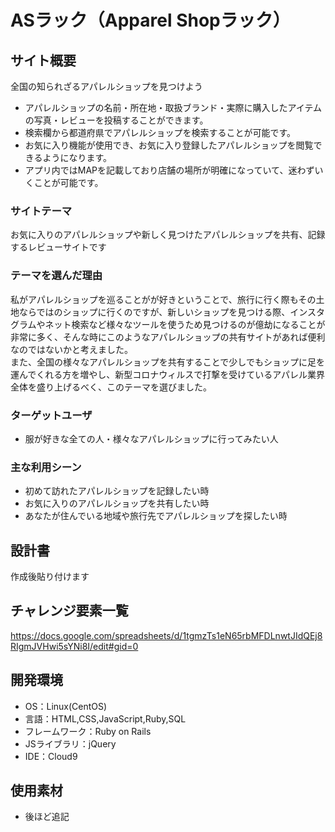 # ASラック（Apparel Shopラック）

## サイト概要
全国の知られざるアパレルショップを見つけよう
- アパレルショップの名前・所在地・取扱ブランド・実際に購入したアイテムの写真・レビューを投稿することができます。
- 検索欄から都道府県でアパレルショップを検索することが可能です。
- お気に入り機能が使用でき、お気に入り登録したアパレルショップを閲覧できるようになります。
- アプリ内ではMAPを記載しており店舗の場所が明確になっていて、迷わずいくことが可能です。

### サイトテーマ
お気に入りのアパレルショップや新しく見つけたアパレルショップを共有、記録するレビューサイトです

### テーマを選んだ理由
私がアパレルショップを巡ることがが好きということで、旅行に行く際もその土地ならではのショップに行くのですが、新しいショップを見つける際、インスタグラムやネット検索など様々なツールを使うため見つけるのが億劫になることが非常に多く、そんな時にこのようなアパレルショップの共有サイトがあれば便利なのではないかと考えました。   
また、全国の様々なアパレルショップを共有することで少しでもショップに足を運んでくれる方を増やし、新型コロナウィルスで打撃を受けているアパレル業界全体を盛り上げるべく、このテーマを選びました。

### ターゲットユーザ
- 服が好きな全ての人・様々なアパレルショップに行ってみたい人

### 主な利用シーン
- 初めて訪れたアパレルショップを記録したい時
- お気に入りのアパレルショップを共有したい時
- あなたが住んでいる地域や旅行先でアパレルショップを探したい時

## 設計書
作成後貼り付けます

## チャレンジ要素一覧
<https://docs.google.com/spreadsheets/d/1tgmzTs1eN65rbMFDLnwtJIdQEj8RIgmJVHwi5sYNi8I/edit#gid=0>

## 開発環境
- OS：Linux(CentOS)
- 言語：HTML,CSS,JavaScript,Ruby,SQL
- フレームワーク：Ruby on Rails
- JSライブラリ：jQuery
- IDE：Cloud9

## 使用素材
- 後ほど追記
